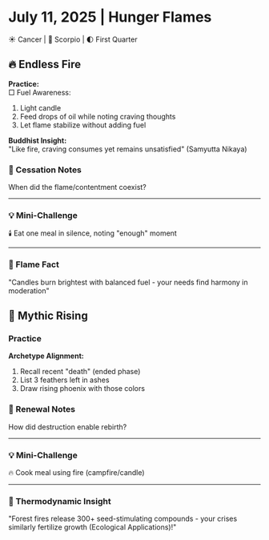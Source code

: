 # July 11, 2025 | Hunger Flames  
☀️ Cancer | 🌙 Scorpio | 🌓 First Quarter  

## 🔥 Endless Fire  

**Practice:**  
□ Fuel Awareness:  
1. Light candle  
2. Feed drops of oil while noting craving thoughts  
3. Let flame stabilize without adding fuel  

**Buddhist Insight:**  
"Like fire, craving consumes yet remains unsatisfied" (Samyutta Nikaya)  

### 📝 Cessation Notes  
When did the flame/contentment coexist?  
_______________________

### 💡 Mini-Challenge  
🕯️ Eat one meal in silence, noting "enough" moment  
_______________________

### 💫 Flame Fact  
"Candles burn brightest with balanced fuel - your needs find harmony in moderation"  

## 🦅 Mythic Rising  

### Practice  
**Archetype Alignment:**  
1. Recall recent "death" (ended phase)  
2. List 3 feathers left in ashes  
3. Draw rising phoenix with those colors  

### 📝 Renewal Notes  
How did destruction enable rebirth?  
_______________________

### 💡 Mini-Challenge  
🔥 Cook meal using fire (campfire/candle)  
_______________________

### 💫 Thermodynamic Insight  
"Forest fires release 300+ seed-stimulating compounds - your crises similarly fertilize growth (Ecological Applications)!" 